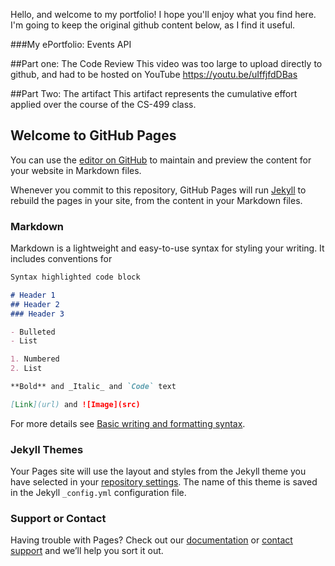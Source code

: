 Hello, and welcome to my portfolio! 
I hope you'll enjoy what you find here.
I'm going to keep the original github content below, as I find it useful. 

###My ePortfolio: Events API

##Part one: The Code Review
This video was too large to upload directly to github, and had to be hosted on YouTube
https://youtu.be/uIffjfdDBas

##Part Two: The artifact
This artifact represents the cumulative effort applied over the course of the CS-499 class. 

## Welcome to GitHub Pages

You can use the [editor on GitHub](https://github.com/medicurt/medicurt.github.io/edit/main/README.md) to maintain and preview the content for your website in Markdown files.

Whenever you commit to this repository, GitHub Pages will run [Jekyll](https://jekyllrb.com/) to rebuild the pages in your site, from the content in your Markdown files.

### Markdown

Markdown is a lightweight and easy-to-use syntax for styling your writing. It includes conventions for

```markdown
Syntax highlighted code block

# Header 1
## Header 2
### Header 3

- Bulleted
- List

1. Numbered
2. List

**Bold** and _Italic_ and `Code` text

[Link](url) and ![Image](src)
```

For more details see [Basic writing and formatting syntax](https://docs.github.com/en/github/writing-on-github/getting-started-with-writing-and-formatting-on-github/basic-writing-and-formatting-syntax).

### Jekyll Themes

Your Pages site will use the layout and styles from the Jekyll theme you have selected in your [repository settings](https://github.com/medicurt/medicurt.github.io/settings/pages). The name of this theme is saved in the Jekyll `_config.yml` configuration file.

### Support or Contact

Having trouble with Pages? Check out our [documentation](https://docs.github.com/categories/github-pages-basics/) or [contact support](https://support.github.com/contact) and we’ll help you sort it out.
